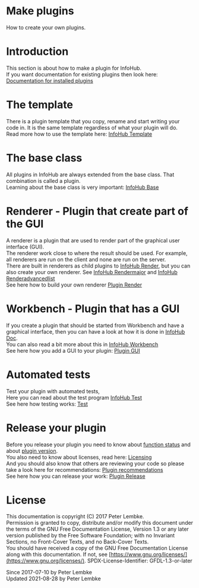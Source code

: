 # Make plugins
How to create your own plugins.  

# Introduction
This section is about how to make a plugin for InfoHub.  
If you want documentation for existing plugins then look here: [Documentation for installed plugins](plugin,plugin)  

# The template
There is a plugin template that you copy, rename and start writing your code in. It is the same template regardless of what your plugin will do.  
Read more how to use the template here: [InfoHub Template](plugin,infohub_template)  

# The base class
All plugins in InfoHub are always extended from the base class. That combination is called a plugin.  
Learning about the base class is very important: [InfoHub Base](plugin,infohub_base)  

# Renderer - Plugin that create part of the GUI
A renderer is a plugin that are used to render part of the graphical user interface (GUI).  
The renderer work close to where the result should be used. For example, all renderers are run on the client and none are run on the server.  
There are built in renderers as child plugins to [InfoHub Render](plugin,infohub_render), but you can also create your own renderer. See [InfoHub Rendermajor](plugin,infohub_rendermajor) and [InfoHub Renderadvancedlist](plugin,infohub_renderadvancedlist)  
See here how to build your own renderer [Plugin Render](doc,plugin_render)  

# Workbench - Plugin that has a GUI
If you create a plugin that should be started from Workbench and have a graphical interface, then you can have a look at how it is done in [InfoHub Doc](plugin,infohub_doc).  
You can also read a bit more about this in [InfoHub Workbench](plugin,infohub_workbench)  
See here how you add a GUI to your plugin: [Plugin GUI](doc,plugin_gui)  

# Automated tests
Test your plugin with automated tests,  
Here you can read about the test program [InfoHub Test](plugin,infohub_test)  
See here how testing works: [Test](doc,test)  

# Release your plugin
Before you release your plugin you need to know about [function status](main,plugin_status) and about [plugin version](main,plugin_version).  
You also need to know about licenses, read here: [Licensing](main,license)  
And you should also know that others are reviewing your code so please take a look here for recommendations: [Plugin recommendations](plugin,plugin)  
See here how you can release your work: [Plugin Release](doc,plugin_release)  

# License
This documentation is copyright (C) 2017 Peter Lembke.  
Permission is granted to copy, distribute and/or modify this document under the terms of the GNU Free Documentation License, Version 1.3 or any later version published by the Free Software Foundation; with no Invariant Sections, no Front-Cover Texts, and no Back-Cover Texts.  
You should have received a copy of the GNU Free Documentation License along with this documentation. If not, see [https://www.gnu.org/licenses/](https://www.gnu.org/licenses/).  SPDX-License-Identifier: GFDL-1.3-or-later  

Since 2017-07-10 by Peter Lembke  
Updated 2021-08-28 by Peter Lembke  
